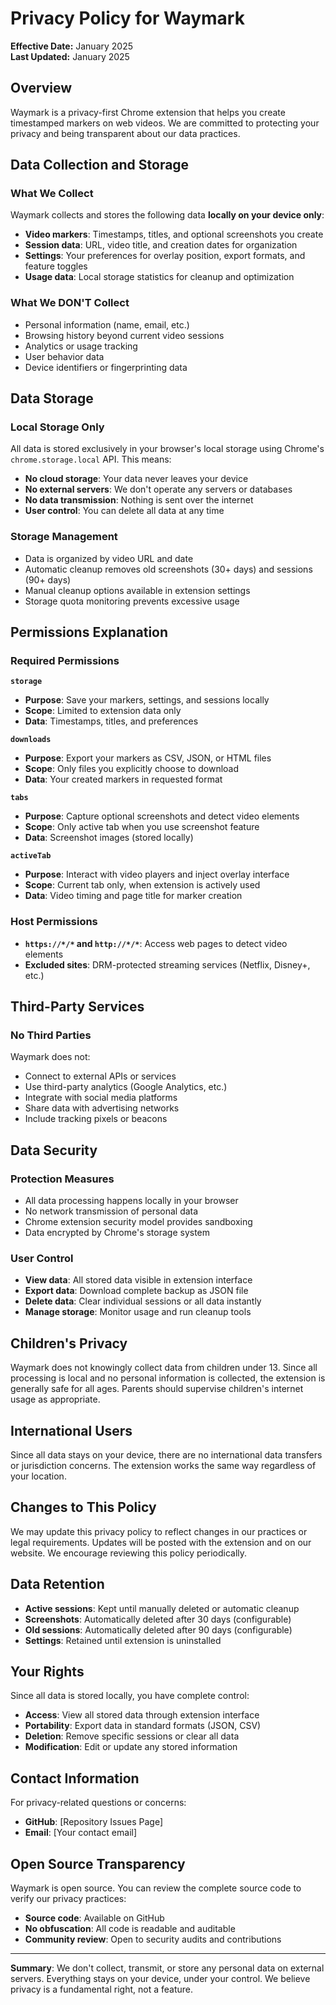 # Privacy Policy for Waymark

**Effective Date:** January 2025  
**Last Updated:** January 2025

## Overview

Waymark is a privacy-first Chrome extension that helps you create timestamped markers on web videos. We are committed to protecting your privacy and being transparent about our data practices.

## Data Collection and Storage

### What We Collect
Waymark collects and stores the following data **locally on your device only**:

- **Video markers**: Timestamps, titles, and optional screenshots you create
- **Session data**: URL, video title, and creation dates for organization
- **Settings**: Your preferences for overlay position, export formats, and feature toggles
- **Usage data**: Local storage statistics for cleanup and optimization

### What We DON'T Collect
- Personal information (name, email, etc.)
- Browsing history beyond current video sessions
- Analytics or usage tracking
- User behavior data
- Device identifiers or fingerprinting data

## Data Storage

### Local Storage Only
All data is stored exclusively in your browser's local storage using Chrome's `chrome.storage.local` API. This means:

- **No cloud storage**: Your data never leaves your device
- **No external servers**: We don't operate any servers or databases
- **No data transmission**: Nothing is sent over the internet
- **User control**: You can delete all data at any time

### Storage Management
- Data is organized by video URL and date
- Automatic cleanup removes old screenshots (30+ days) and sessions (90+ days)
- Manual cleanup options available in extension settings
- Storage quota monitoring prevents excessive usage

## Permissions Explanation

### Required Permissions

**`storage`**
- **Purpose**: Save your markers, settings, and sessions locally
- **Scope**: Limited to extension data only
- **Data**: Timestamps, titles, and preferences

**`downloads`** 
- **Purpose**: Export your markers as CSV, JSON, or HTML files
- **Scope**: Only files you explicitly choose to download
- **Data**: Your created markers in requested format

**`tabs`**
- **Purpose**: Capture optional screenshots and detect video elements
- **Scope**: Only active tab when you use screenshot feature
- **Data**: Screenshot images (stored locally)

**`activeTab`**
- **Purpose**: Interact with video players and inject overlay interface  
- **Scope**: Current tab only, when extension is actively used
- **Data**: Video timing and page title for marker creation

### Host Permissions
- **`https://*/*` and `http://*/*`**: Access web pages to detect video elements
- **Excluded sites**: DRM-protected streaming services (Netflix, Disney+, etc.)

## Third-Party Services

### No Third Parties
Waymark does not:
- Connect to external APIs or services
- Use third-party analytics (Google Analytics, etc.)
- Integrate with social media platforms
- Share data with advertising networks
- Include tracking pixels or beacons

## Data Security

### Protection Measures
- All data processing happens locally in your browser
- No network transmission of personal data
- Chrome extension security model provides sandboxing
- Data encrypted by Chrome's storage system

### User Control
- **View data**: All stored data visible in extension interface
- **Export data**: Download complete backup as JSON file
- **Delete data**: Clear individual sessions or all data instantly
- **Manage storage**: Monitor usage and run cleanup tools

## Children's Privacy

Waymark does not knowingly collect data from children under 13. Since all processing is local and no personal information is collected, the extension is generally safe for all ages. Parents should supervise children's internet usage as appropriate.

## International Users

Since all data stays on your device, there are no international data transfers or jurisdiction concerns. The extension works the same way regardless of your location.

## Changes to This Policy

We may update this privacy policy to reflect changes in our practices or legal requirements. Updates will be posted with the extension and on our website. We encourage reviewing this policy periodically.

## Data Retention

- **Active sessions**: Kept until manually deleted or automatic cleanup
- **Screenshots**: Automatically deleted after 30 days (configurable)  
- **Old sessions**: Automatically deleted after 90 days (configurable)
- **Settings**: Retained until extension is uninstalled

## Your Rights

Since all data is stored locally, you have complete control:

- **Access**: View all stored data through extension interface
- **Portability**: Export data in standard formats (JSON, CSV)
- **Deletion**: Remove specific sessions or clear all data
- **Modification**: Edit or update any stored information

## Contact Information

For privacy-related questions or concerns:

- **GitHub**: [Repository Issues Page]
- **Email**: [Your contact email]

## Open Source Transparency

Waymark is open source. You can review the complete source code to verify our privacy practices:

- **Source code**: Available on GitHub
- **No obfuscation**: All code is readable and auditable
- **Community review**: Open to security audits and contributions

---

**Summary**: We don't collect, transmit, or store any personal data on external servers. Everything stays on your device, under your control. We believe privacy is a fundamental right, not a feature.
